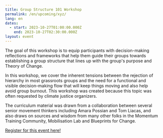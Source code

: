 ```yaml
---
title: Group Structure 101 Workshop
permalink: /en/upcoming/xyz/
lang: en
dates:
  - start: 2023-10-27T01:00:00.000Z
    end: 2023-10-27T02:30:00.000Z
layout: event
---
```

The goal of this workshop is to equip participants with decision-making reflections and frameworks that help them guide their groups towards establishing a group structure that lines up with the group's purpose and Theory of Change. 

In this workshop, we cover the inherent tensions between the rejection of hierarchy in most grassroots groups and the need for a functional and visible decision-making flow that will keep things moving and also help avoid group burnout. This workshop was created because this topic was often requested by climate justice organizers. 

The curriculum material was drawn from a collaboration between several senior movement thinkers including Amara Possian and Tom Liacas, and also draws on sources and wisdom from many other folks in the Momentum Training Community, Mobilisation Lab and Blueprints for Change.

[R﻿egister for this event here!](https://us02web.zoom.us/meeting/register/tZYkd-uqpj8oGdbhBtULPu17ffAIfBX_VjbU)